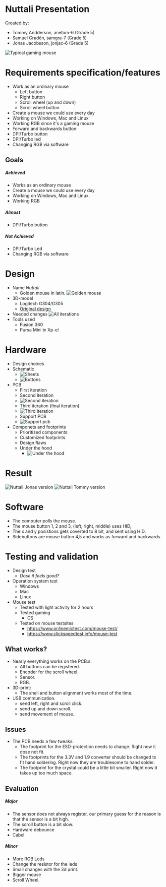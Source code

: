 # Nuttali Presentation

Created by: 
* Tommy Andderson, anetom-6 (Grade 5)
* Samuel Gradén, samgra-7 (Grade 5)
* Jonas Jacobsson, jonjac-6 (Grade 5)

![Typical gaming mouse](Pictures/razer-deathadder-v2-2020-2.jpg)
# Requirements specification/features
*   Work as an ordinary mouse
    * Left button
    * Right button
    * Scroll wheel (up and down)
    * Scroll wheel button
*   Create a mouse we could use every day
*   Working on Windows, Mac and Linux
*   Working RGB since it's a gaming mouse
*   Forward and backwards button
*   DPI/Turbo button
*   DPI/Turbo led
*   Changing RGB via software


## Goals

##### Achieved
- Works as an ordinary mouse 
- Create a mouse we could use every day
- Working on Windows, Mac and Linux.
- Working RGB

##### Almost 
- DPI/Turbo button 

##### Not Achieved
- DPI/Turbo Led
- Changing RGB via software


# Design
* Name _Nuttali_
  * Golden mouse in latin.
![Golden mouse](Pictures/GoldenMouse.png) 
* 3D-model
  * Logitech G304/G305 
  * [Original design](https://www.thingiverse.com/thing:4084764)  
* Needed changes
![All iterations](Pictures/20210325_164827.jpg )
* Tools used
  * Fusion 360
  * Pursa Mini in Xp-el

# Hardware
* Design choices
* Schematic
    * ![Sheets](Pictures/nuttali_sheets.PNG)
    * ![Buttons](Pictures/buttons.PNG)
* PCB
    * First iteration
    * Second iteration
    * ![Second iteration](Pictures/pcb_version2.PNG)
    * Third iteration (final iteration)
    * ![Third iteration](Pictures/pcb_version3.PNG)
    * Support PCB
    * ![Support pcb](Pictures/pcb_support.PNG)
* Componets and footprints
    * Prioritized components
    * Customized footprints 
    * Design flaws
    * Under the hood
        * ![Under the hood](Pictures/20210325_160722.jpg ) 
        
# Result
![Nuttali Jonas version](Pictures/Finnised_mouse.jpg)
![Nuttali Tommy version](Pictures/20210325_175329.jpg )


# Software

- The computer polls the mouse.
- The mouse button 1, 2 and 3, (left, right, middle) uses HID,
- The x and y posistions gets coverted to 8 bit, and sent using HID.
- Sidebuttons are mouse button 4,5 and works as forward and backwards.

# Testing and validation

* Design test
  * _Dose it feels good?_
* Operation system test
  * Windows 
  * Mac
  * Linux
* Mouse test
  * Tested with light activity for 2 hours
  * Tested gaming
    * CS
  * Tested on mouse testsites
    * https://www.onlinemictest.com/mouse-test/
    * https://www.clickspeedtest.info/mouse-test

## What works?  

- Nearly everything works on the PCB:s.
  - All buttons can be registered.
  - Encoder for the scroll wheel.
  - Sensor.
  - RGB.
- 3D-print:
  - The shell and button alignment works most of the time.
- USB communication.
  - send left, right and scroll click.
  - send up and down scroll.
  - send movement of mouse.



## Issues

- The PCB needs a few tweaks.
  - The footprint for the ESD-protection needs to change. Right now it dose not fit.
  - The footprints for the 3.3V and 1.9 converter should be changed to fit hand soldering. Right now they are troublesome to hand solder.
  - The footprint for the crystal could be a little bit smaller. Right now it takes up too much space.



## Evaluation
##### Major
- The sensor does not always register, our primary guess for the reason is that the sensor is a bit high.
- The scroll button is a bit slow.
- Hardware debounce
- Cabel

##### Minor
- More RGB Leds
- Change the resistor for the leds
- Small changes with the 3d print.
- Bigger mouse
- Scroll Wheel.


